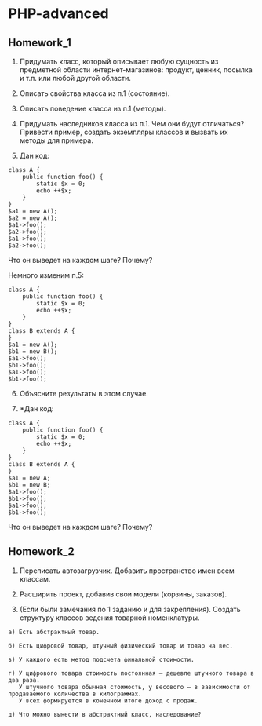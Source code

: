 # PHP-advanced

## Homework_1

1. Придумать класс, который описывает любую сущность из предметной области интернет-магазинов: продукт, ценник, посылка и т.п. или любой другой области.

2. Описать свойства класса из п.1 (состояние).

3. Описать поведение класса из п.1 (методы).

4. Придумать наследников класса из п.1. Чем они будут отличаться? Привести пример, создать экземпляры классов и вызвать их методы для примера.

5. Дан код:
```
class A {
    public function foo() {
        static $x = 0;
        echo ++$x;
    }
}
$a1 = new A();
$a2 = new A();
$a1->foo();
$a2->foo();
$a1->foo();
$a2->foo();
```
Что он выведет на каждом шаге? Почему?

Немного изменим п.5:
```
class A {
    public function foo() {
        static $x = 0;
        echo ++$x;
    }
}
class B extends A {
}
$a1 = new A();
$b1 = new B();
$a1->foo();
$b1->foo();
$a1->foo();
$b1->foo();
```

6. Объясните результаты в этом случае.

7. *Дан код:
```
class A {
    public function foo() {
        static $x = 0;
        echo ++$x;
    }
}
class B extends A {
}
$a1 = new A;
$b1 = new B;
$a1->foo();
$b1->foo();
$a1->foo();
$b1->foo();
```

Что он выведет на каждом шаге? Почему?

## Homework_2

1. Переписать автозагрузчик. Добавить пространство имен всем классам.

2. Расширить проект, добавив свои модели (корзины, заказов).

3. (Если были замечания по 1 заданию и для закрепления). Создать структуру классов ведения товарной номенклатуры.
```
а) Есть абстрактный товар.

б) Есть цифровой товар, штучный физический товар и товар на вес.

в) У каждого есть метод подсчета финальной стоимости.

г) У цифрового товара стоимость постоянная – дешевле штучного товара в два раза.
   У штучного товара обычная стоимость, у весового – в зависимости от продаваемого количества в килограммах.
   У всех формируется в конечном итоге доход с продаж.

д) Что можно вынести в абстрактный класс, наследование?
```
